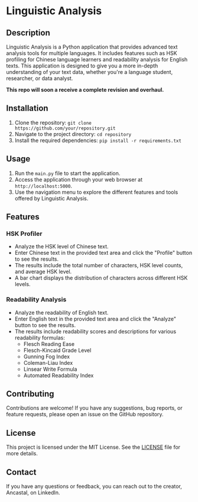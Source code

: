 # Linguistic Analysis

## Description

Linguistic Analysis is a Python application that provides advanced text 
analysis tools for multiple languages. It includes features such as HSK 
profiling for Chinese language learners and readability analysis for 
English texts. This application is designed to give you a more in-depth 
understanding of your text data, whether you're a language student, 
researcher, or data analyst.

**This repo will soon a receive a complete revision and overhaul.**

## Installation

1. Clone the repository: `git clone 
https://github.com/your/repository.git`
2. Navigate to the project directory: `cd repository`
3. Install the required dependencies: `pip install -r requirements.txt`

## Usage

1. Run the `main.py` file to start the application.
2. Access the application through your web browser at 
`http://localhost:5000`.
3. Use the navigation menu to explore the different features and tools 
offered by Linguistic Analysis.

## Features

### HSK Profiler

- Analyze the HSK level of Chinese text.
- Enter Chinese text in the provided text area and click the "Profile" 
button to see the results.
- The results include the total number of characters, HSK level counts, 
and average HSK level.
- A bar chart displays the distribution of characters across different HSK 
levels.

### Readability Analysis

- Analyze the readability of English text.
- Enter English text in the provided text area and click the "Analyze" 
button to see the results.
- The results include readability scores and descriptions for various 
readability formulas:
  - Flesch Reading Ease
  - Flesch-Kincaid Grade Level
  - Gunning Fog Index
  - Coleman-Liau Index
  - Linsear Write Formula
  - Automated Readability Index

## Contributing

Contributions are welcome! If you have any suggestions, bug reports, or 
feature requests, please open an issue on the GitHub repository.

## License

This project is licensed under the MIT License. See the [LICENSE](LICENSE) 
file for more details.

## Contact
If you have any questions or feedback, you can reach out to the creator, 
Ancastal, on LinkedIn.


